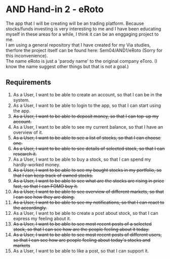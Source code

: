 # AND Hand-in 2 - eRoto

The app that I will be creating will be an trading platform. Because stocks/funds investing is very interesting to me and I have been educating myself in these areas for a while, I think it can be an enggaging project to me.<br/>
I am using a general repository that I have created for my Via studies, therfore the project itself can be found here: Sem04/AND1/eRoto (Sorry for this inconvenience). <br/>
The name eRoto is just a 'parody name' to the original company eToro. (I know the name suggest other things but that is not a goal.)

## Requirements
1. As a User, I want to be able to create an account, so that I can be in the system.
2. As a User, I want to be able to login to the app, so that I can start using the app.
3. ~~As a User, I want to be able to deposit money, so that I can top-up my account.~~
4. As a User, I want to be able to see my current balance, so that I have an overview of it. 
5. ~~As a User, I want to be able to see a list of stocks, so that I can choose one.~~
6. ~~As a User, I want to be able to see details of selected stock, so that I can research it.~~
7. As a User, I want to be able to buy a stock, so that I can spend my hardly-worked money.
8. ~~As a User, I want to be able to see my bought stocks in my portfolio, so that I can keep track of owned stocks.~~
9. ~~As a User, I want to be able to see what are the stocks are rising in price fast, so that I can FOMO buy it.~~
10. ~~As a User, I want to be able to see overview of different markets, so that I can see how they are doing.~~
11. ~~As a User, I want to be able to see my notifications, so that I can react to the accordingly.~~
12. As a User, I want to be able to create a post about stock, so that I can express my feeling about it.
13. ~~As a User, I want to be able to see most recent posts of a selected stock, so that I can see how are the people feeling about it today.~~
14. ~~As a User, I want to be able to see most recent posts of different users, so that I can see how are people feeling about today's stocks and markets~~
15. As a User, I want to be able to like a post, so that I can support it.


